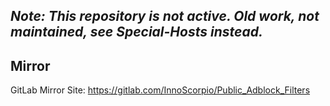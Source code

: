 ## *Note: This repository is not active. Old work, not maintained, see Special-Hosts instead.*

## Mirror
GitLab Mirror Site: https://gitlab.com/InnoScorpio/Public_Adblock_Filters

